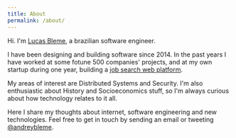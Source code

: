 ```yaml
---
title: About
permalink: /about/
---
```


Hi. I'm [Lucas Bleme](https://www.linkedin.com/in/andreybleme/), a brazilian software engineer.

I have been designing and building software since 2014. In the past years I have worked at some fotune 500 companies' projects, and at my own startup during one year, building a [job search web platform](https://vulpi.com.br/).

My areas of interest are Distributed Systems and Security. I'm also enthusiastic about History and Socioeconomics stuff, so I'm always curious about how technology relates to it all.

Here I share my thoughts about internet, software engineering and new technologies. Feel free to get in touch by sending an email or tweeting [@andreybleme](https://twitter.com/andreybleme).